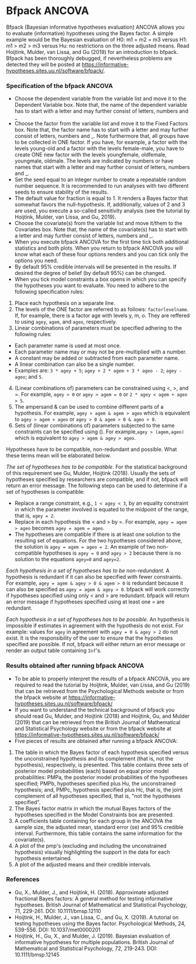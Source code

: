 Bfpack ANCOVA
==========================

Bfpack (Bayesian informative hypotheses evaluation) ANCOVA allows you to evaluate (informative) hypotheses using the Bayes factor. A simple example would be the Bayesian evaluation of H0: m1 = m2 = m3 versus H1: m1 > m2 > m3 versus Hu: no restrictions on the three adjusted means. Read Hoijtink, Mulder, van Lissa, and Gu (2019) for an introduction to bfpack. Bfpack has been thoroughly debugged, if nevertheless problems are detected they will be posted at https://informative-hypotheses.sites.uu.nl/software/bfpack/.

### Specification of the bfpack ANCOVA

- Choose the dependent variable from the variable list and move it to the Dependent Variable box. Note that, the name of the dependent variable has to start with a letter and may further consist of letters, numbers and _
- Choose the factor from the variable list and move it to the Fixed Factors box. Note that, the factor name has to start with a letter and may further consist of letters, numbers and _. Note furthermore that, all groups have to be collected in ONE factor. If you have, for example, a factor with the levels young-old and a factor with the levels female-male, you have to create ONE new factor with the levels youngfemale, oldfemale, youngmale, oldmale. The levels are indicated by numbers or have names that start with a letter and may further consist of letters, numbers and _.
- Set the seed equal to an integer number to create a repeatable random number sequence. It is recommended to run analyses with two different seeds to ensure stability of the results.
- The default value for fraction is equal to 1. It renders a Bayes factor that somewhat favors the null-hypothesis. If, additionally, values of 2 and 3 are used, you execute a so-called sensitivity analysis (see the tutorial by Hoijtink, Mulder, van Lissa, and Gu, 2019).
- Choose the covariate(s) from the variable list and move it/them to the Covariates box. Note that, the name of the covariate(s) has to start with a letter and may further consist of letters, numbers and _.
- When you execute bfpack ANCOVA for the first time tick both additional statistics and both plots. When you return to bfpack ANCOVA you will know what each of these four options renders and you can tick only the options you need.
- By default 95% credible intervals will be presented in the results. If desired the degree of belief (by default 95%) can be changed.
- When you tick model constraints a box opens in which you can specify the hypotheses you want to evaluate. You need to adhere to the following specification rules:

1. Place each hypothesis on a separate line.
2. The levels of the ONE factor are referred to as follows: `factorlevelname`. If, for example, there is a factor age with levels y, m, o. They are reffered to using `agey`, `agem`, and `ageo`, respectively.
3. Linear combinations of parameters must be specified adhering to the following rules:
  - Each parameter name is used at most once.
  - Each parameter name may or may not be pre-multiplied with a number.
  - A constant may be added or subtracted from each parameter name.
  - A linear combination can also be a single number.
  - Examples are: `3 * agey + 5`; `agey + 2 * agem + 3 * ageo - 2`; `agey - ageo`; and `5`.
4. (Linear combinations of) parameters can be constrained using <, >, and =. For example, `agey > 0` or `agey > agem = 0` or `2 * agey < agem + ageo > 5`.
5. The ampersand & can be used to combine different parts of a hypothesis. For example, `agey > agem & agem > ageo` which is equivalent to `agey > agem > ageo` or `agey > 0 & agem > 0 & ageo > 0`.
6. Sets of (linear combinations of) parameters subjected to the same constraints can be specified using (). For example,`agey > (agem,ageo)` which is equivalent to `agey > agem & agey > ageo`.

Hypotheses have to be compatible, non-redundant and possible. What these terms mean will be elaborated below.

*The set of hypotheses has to be compatible*. For the statistical background of this requirement see Gu, Mulder, Hoijtink (2018). Usually the sets of hypotheses specified by researchers are compatible, and if not, bfpack will return an error message. The following steps can be used to determine if a set of hypotheses is compatible:

- Replace a range constraint, e.g., `1 < agey < 3`, by an equality constraint in which the parameter involved is equated to the midpoint of the range, that is, `agey = 2`.
- Replace in each hypothesis the < and > by =. For example, `agey = agem > ageo` becomes `agey = agem = ageo`.
- The hypotheses are compatible if there is at least one solution to the resulting set of equations. For the two hypotheses considered above, the solution is `agey = agem = ageo = 2`. An example of two non-compatible hypotheses is `agey = 0` and `agey > 2` because there is no solution to the equations `agey=0` and `agey=2`.

*Each hypothesis in a set of hypotheses has to be non-redundant.* A hypothesis is redundant if it can also be specified with fewer constraints. For example, `agey = agem & agey > 0 & agem > 0` is redundant because it can also be specified as `agey = agem & agey > 0`. bfpack will work correctly if hypotheses specified using only < and > are redundant. bfpack  will return an error message if hypotheses specified using at least one = are redundant.

*Each hypothesis in a set of hypotheses has to be possible.* An hypothesis is impossible if estimates in agreement with the hypothesis do not exist. For example: values for `agey` in agreement with `agey = 0 & agey > 2` do not exist. It is the responsibility of the user to ensure that the hypotheses specified are possible. If not, bfpack will either return an error message or render an output table containing `Inf`'s.

### Results obtained after running bfpack ANCOVA

- To be able to properly interpret the results of a bfpack ANCOVA, you are required to read the tutorial by Hoijtink, Mulder, van Lissa, and Gu (2019) that can be retrieved from the Psychological Methods website or from the bfpack website at https://informative-hypotheses.sites.uu.nl/software/bfpack/
- If you want to understand the technical background of bfpack you should read Gu, Mulder, and Hoijtink (2018) and Hoijtink, Gu, and Mulder (2019) that can be retrieved from the British Journal of Mathematical and Statistical Psychology website or from the bfpack website at https://informative-hypotheses.sites.uu.nl/software/bfpack/
- Five pieces of results are obtained after running a bfpack ANCOVA:

1. The table in which the Bayes factor of each hypothesis specified versus the unconstrained hypothesis and its complement (that is, not the hypothesis), respectively, is presented. This table contains three sets of posterior model probabilities (each) based on equal prior model probabilities: PMPa, the posterior model probabilities of the hypotheses specified; PMPb, hypotheses specified plus Hu, the unconstrained hypothesis; and, PMPc, hypothesis specified plus Hc, that is, the joint complement of all hypotheses specified, that is, "not the hypotheses specified".
2. The Bayes factor matrix in which the mutual Bayes factors of the hypotheses specified in the Model Constraints box are presented.
3. A coefficients table containing for each group in the ANCOVA the sample size, the adjusted mean, standard error (se) and 95% credible interval. Furthermore, this table contains the same information for the covariate(s).
4. A plot of the pmp's (excluding and including the unconstrained hypothesis) visually highlighting the support in the data for each hypothesis entertained.
5. A plot of the adjusted means and their credible intervals.

### References

- Gu, X., Mulder, J., and Hoijtink, H. (2018). Approximate adjusted fractional Bayes factors: A general method for testing informative hypotheses. British Journal of Mathematical and Statistical Psychology, 71, 229-261. DOI: 10.1111/bmsp.12110
- Hoijtink, H., Mulder, J., van Lissa, C., and Gu, X. (2019). A tutorial on testing hypotheses using the Bayes factor. Psychological Methods, 24, 539-556. DOI: 10.1037/met0000201 
- Hoijtink, H., Gu, X., and Mulder, J. (2019). Bayesian evaluation of informative hypotheses for multiple populations. British Journal of Mathematical and Statistical Psychology, 72, 219-243. DOI: 10.1111/bmsp.12145
